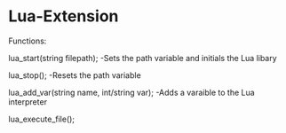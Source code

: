 # Lua-Extension

Functions:

lua_start(string filepath);
-Sets the path variable and initials the Lua libary

lua_stop();
-Resets the path variable

lua_add_var(string name, int/string var);
-Adds a varaible to the Lua interpreter

lua_execute_file();
